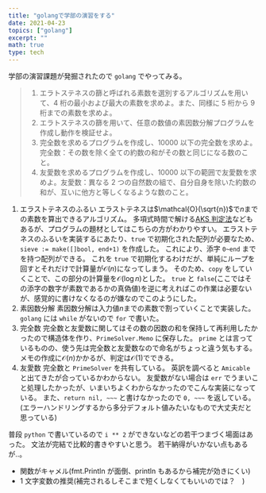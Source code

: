 ```yaml
---
title: "golangで学部の演習をする"
date: 2021-04-23
topics: ["golang"]
excerpt: ""
math: true
type: tech
---
```


学部の演習課題が発掘されたので `golang` でやってみる。

> 1. エラトステネスの篩と呼ばれる素数を選別するアルゴリズムを用いて、4 桁の最小および最大の素数を求めよ。また、同様に 5 桁から 9 桁までの素数を求めよ。
> 1. エラトステネスの篩を用いて、任意の数値の素因数分解プログラムを作成し動作を検証せよ。
> 1. 完全数を求めるプログラムを作成し、10000 以下の完全数を求めよ。完全数：その数を除く全ての約数の和がその数と同じになる数のこと。
> 1. 友愛数を求めるプログラムを作成し、10000 以下の範囲で友愛数を求めよ。友愛数：異なる 2 つの自然数の組で、自分自身を除いた約数の和が、互いに他方と等しくなるような数のこと。

<script src="https://gist.github.com/Omochice/c8670463c5a6cd3bf339ed4a5eeb414b.js"></script>

1. エラストテネスのふるい
   エラストテネスは$\mathcal{O}(\sqrt{n})$で$n$までの素数を算出できるアルゴリズム。
   多項式時間で解ける[AKS 判定法](https://www.cse.iitk.ac.in/users/manindra/algebra/primality_v6.pdf)などもあるが、プログラムの題材としてはこちらの方がわかりやすい。
   エラストテネスのふるいを実装するにあたり、`true` で初期化された配列が必要なため、`sieve := make([]bool, end+1)` を作成した。
   これにより、添字 `0~end` までを持つ配列ができる。
   これを `true` で初期化するわけだが、単純にループを回すとそれだけで計算量が$\mathcal{O}(n)$になってしまう。
   そのため、`copy` をしていくことで、この部分の計算量を$\mathcal{O}(\log n)$とした。
   `true` と `false`(ここではその添字の数字が素数であるかの真偽値)を逆に考えればこの作業は必要ないが、感覚的に書けなくなるのが嫌なのでこのようにした。
1. 素因数分解
   素因数分解は入力値$n$までの素数で割っていくことで実装した。
   `golang` には `while` がないので `for` で書いた。
1. 完全数
   完全数と友愛数に関してはその数の因数の和を保持して再利用したかったので構造体を作り、`PrimeSolver.Memo` に保存した。
   `prime` とは言っているものの、使う先は完全数と友愛数なので命名がちょっと違う気もする。
   メモの作成に$\mathcal{O}(n)$かかるが、判定は$\mathcal{O}(1)$でできる。
1. 友愛数
   完全数と `PrimeSolver` を共有している。
   英訳を調べると `Amicable` と出てきたが合っているかわからない。
   友愛数がない場合は `err` でうまいこと処理したかったが、いまいちよくわからなかったのでこんな実装になっている。
   また、`return nil, ~~~` と書けなかったので `0, ~~~` を返している。(エラーハンドリングするから多分デフォルト値みたいなもので大丈夫だと思っている)

普段 `python` で書いているので `i ** 2` ができないなどの若干つまづく場面はあった。
文法が完結で比較的書きやすいと思う。
若干納得がいかない点もあるが‥。

- 関数がキャメル(fmt.Println が面倒、println もあるから補完が効きにくい)
- 1 文字変数の推奨(補完されるしそこまで短くしなくてもいいのでは？　)
